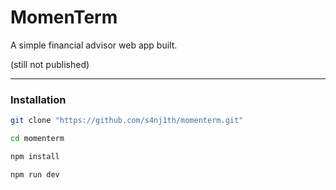 
# MomenTerm

A simple financial advisor web app built.

(still not published)

---
### Installation

``` bash
git clone "https://github.com/s4nj1th/momenterm.git"

cd momenterm

npm install

npm run dev
```